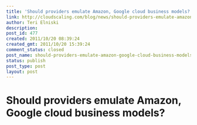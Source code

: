```yaml
---
title: 'Should providers emulate Amazon, Google cloud business models?'
link: http://cloudscaling.com/blog/news/should-providers-emulate-amazon-google-cloud-business-models/
author: Teri Elniski
description: 
post_id: 477
created: 2011/10/20 08:39:24
created_gmt: 2011/10/20 15:39:24
comment_status: closed
post_name: should-providers-emulate-amazon-google-cloud-business-models
status: publish
post_type: post
layout: post
---
```


# Should providers emulate Amazon, Google cloud business models?

